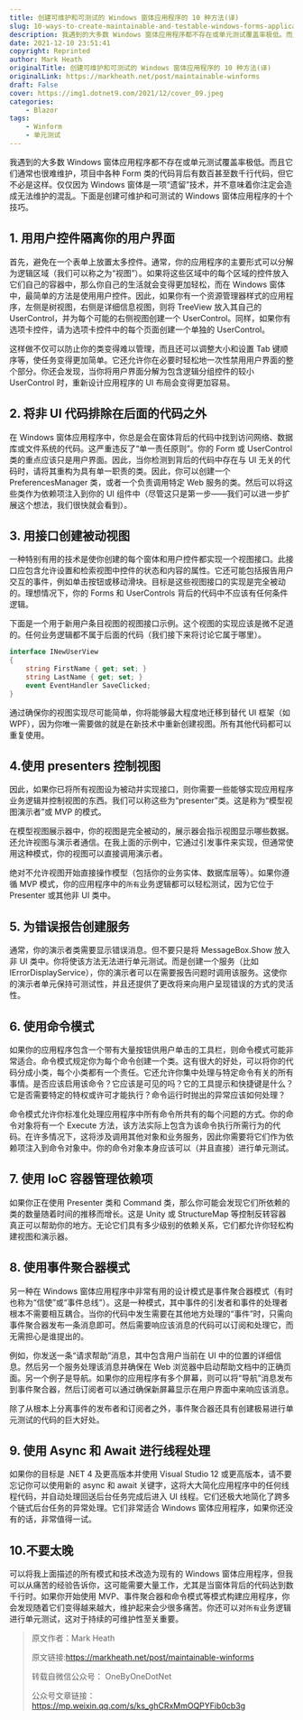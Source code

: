 ```yaml
---
title: 创建可维护和可测试的 Windows 窗体应用程序的 10 种方法(译)
slug: 10-ways-to-create-maintainable-and-testable-windows-forms-applications
description: 我遇到的大多数 Windows 窗体应用程序都不存在或单元测试覆盖率极低。而且它们通常也很难维护，项目中各种 Form 类的代码背后有数百甚至数千行代码，但它不必是这样。
date: 2021-12-10 23:51:41
copyright: Reprinted
author: Mark Heath
originalTitle: 创建可维护和可测试的 Windows 窗体应用程序的 10 种方法(译)
originalLink: https://markheath.net/post/maintainable-winforms
draft: False
cover: https://img1.dotnet9.com/2021/12/cover_09.jpeg
categories: 
    - Blazor
tags: 
    - Winform
    - 单元测试
---
```


我遇到的大多数 Windows 窗体应用程序都不存在或单元测试覆盖率极低。而且它们通常也很难维护，项目中各种 Form 类的代码背后有数百甚至数千行代码，但它不必是这样。仅仅因为 Windows 窗体是一项“遗留”技术，并不意味着你注定会造成无法维护的混乱。下面是创建可维护和可测试的 Windows 窗体应用程序的十个技巧。

## 1. 用用户控件隔离你的用户界面

首先，避免在一个表单上放置太多控件。通常，你的应用程序的主要形式可以分解为逻辑区域（我们可以称之为“视图”）。如果将这些区域中的每个区域的控件放入它们自己的容器中，那么你自己的生活就会变得更加轻松，而在 Windows 窗体中，最简单的方法是使用用户控件。因此，如果你有一个资源管理器样式的应用程序，左侧是树视图，右侧是详细信息视图，则将 TreeView 放入其自己的 UserControl，并为每个可能的右侧视图创建一个 UserControl。同样，如果你有选项卡控件，请为选项卡控件中的每个页面创建一个单独的 UserControl。

这样做不仅可以防止你的类变得难以管理，而且还可以调整大小和设置 Tab 键顺序等，使任务变得更加简单。它还允许你在必要时轻松地一次性禁用用户界面的整个部分。你还会发现，当你将用户界面分解为包含逻辑分组控件的较小 UserControl 时，重新设计应用程序的 UI 布局会变得更加容易。

## 2. 将非 UI 代码排除在后面的代码之外

在 Windows 窗体应用程序中，你总是会在窗体背后的代码中找到访问网络、数据库或文件系统的代码。这严重违反了“单一责任原则”。你的 Form 或 UserControl 类的重点应该只是用户界面。因此，当你检测到背后的代码中存在与 UI 无关的代码时，请将其重构为具有单一职责的类。因此，你可以创建一个 PreferencesManager 类，或者一个负责调用特定 Web 服务的类。然后可以将这些类作为依赖项注入到你的 UI 组件中（尽管这只是第一步——我们可以进一步扩展这个想法，我们很快就会看到）。

## 3. 用接口创建被动视图

一种特别有用的技术是使你创建的每个窗体和用户控件都实现一个视图接口。此接口应包含允许设置和检索视图中控件的状态和内容的属性。它还可能包括报告用户交互的事件，例如单击按钮或移动滑块。目标是这些视图接口的实现是完全被动的。理想情况下，你的 Forms 和 UserControls 背后的代码中不应该有任何条件逻辑。

下面是一个用于新用户条目视图的视图接口示例。这个视图的实现应该是微不足道的。任何业务逻辑都不属于后面的代码（我们接下来将讨论它属于哪里）。

```C#
interface INewUserView
{
    string FirstName { get; set; }
    string LastName { get; set; }
    event EventHandler SaveClicked;
}
```

通过确保你的视图实现尽可能简单，你将能够最大程度地迁移到替代 UI 框架（如 WPF），因为你唯一需要做的就是在新技术中重新创建视图。所有其他代码都可以重复使用。

## 4.使用 presenters 控制视图

因此，如果你已将所有视图设为被动并实现接口，则你需要一些能够实现应用程序业务逻辑并控制视图的东西。我们可以称这些为“presenter”类。这是称为“模型视图演示者”或 MVP 的模式。

在模型视图展示器中，你的视图是完全被动的，展示器会指示视图显示哪些数据。还允许视图与演示者通信。在我上面的示例中，它通过引发事件来实现，但通常使用这种模式，你的视图可以直接调用演示者。

绝对不允许视图开始直接操作模型（包括你的业务实体、数据库层等）。如果你遵循 MVP 模式，你的应用程序中的`所有`业务逻辑都可以轻松测试，因为它位于 Presenter 或其他非 UI 类中。

## 5. 为错误报告创建服务

通常，你的演示者类需要显示错误消息。但不要只是将 MessageBox.Show 放入非 UI 类中。你将使该方法无法进行单元测试。而是创建一个服务（比如 IErrorDisplayService），你的演示者可以在需要报告问题时调用该服务。这使你的演示者单元保持可测试性，并且还提供了更改将来向用户呈现错误的方式的灵活性。

## 6. 使用命令模式

如果你的应用程序包含一个带有大量按钮供用户单击的工具栏，则命令模式可能非常适合。命令模式规定你为每个命令创建一个类。这有很大的好处，可以将你的代码分成小类，每个小类都有一个责任。它还允许你集中处理与特定命令有关的所有事情。是否应该启用该命令？它应该是可见的吗？它的工具提示和快捷键是什么？它是否需要特定的特权或许可才能执行？命令运行时抛出的异常应该如何处理？

命令模式允许你标准化处理应用程序中所有命令所共有的每个问题的方式。你的命令对象将有一个 Execute 方法，该方法实际上包含为该命令执行所需行为的代码。在许多情况下，这将涉及调用其他对象和业务服务，因此你需要将它们作为依赖项注入到命令对象中。你的命令对象本身应该可以（并且直接）进行单元测试。

## 7. 使用 IoC 容器管理依赖项

如果你正在使用 Presenter 类和 Command 类，那么你可能会发现它们所依赖的类的数量随着时间的推移而增长。这是 Unity 或 StructureMap 等控制反转容器真正可以帮助你的地方。无论它们具有多少级别的依赖关系，它们都允许你轻松构建视图和演示器。

## 8. 使用事件聚合器模式

另一种在 Windows 窗体应用程序中非常有用的设计模式是事件聚合器模式（有时也称为“信使”或“事件总线”）。这是一种模式，其中事件的引发者和事件的处理者根本不需要相互耦合。当你的代码中发生需要在其他地方处理的“事件”时，只需向事件聚合器发布一条消息即可。然后需要响应该消息的代码可以订阅和处理它，而无需担心是谁提出的。

例如，你发送一条“请求帮助”消息，其中包含用户当前在 UI 中的位置的详细信息。然后另一个服务处理该消息并确保在 Web 浏览器中启动帮助文档中的正确页面。另一个例子是导航。如果你的应用程序有多个屏幕，则可以将“导航”消息发布到事件聚合器，然后订阅者可以通过确保新屏幕显示在用户界面中来响应该消息。

除了从根本上分离事件的发布者和订阅者之外，事件聚合器还具有创建极易进行单元测试的代码的巨大好处。

## 9. 使用 Async 和 Await 进行线程处理

如果你的目标是 .NET 4 及更高版本并使用 Visual Studio 12 或更高版本，请不要忘记你可以使用新的 async 和 await 关键字，这将大大简化应用程序中的任何线程代码，并自动处理回送后台任务完成后进入 UI 线程。它们还极大地简化了跨多个链式后台任务的异常处理。它们非常适合 Windows 窗体应用程序，如果你还没有的话，非常值得一试。

## 10.不要太晚

可以将我上面描述的所有模式和技术改造为现有的 Windows 窗体应用程序，但我可以从痛苦的经验告诉你，这可能需要大量工作，尤其是当窗体背后的代码达到数千行时。如果你开始使用 MVP、事件聚合器和命令模式等模式构建应用程序，你会发现随着它们变得越来越大，维护起来会少很多痛苦。你还可以对`所有`业务逻辑进行单元测试，这对于持续的可维护性至关重要。

> 原文作者：Mark Heath
>
> 原文链接:https://markheath.net/post/maintainable-winforms
>
> 转载自微信公众号： OneByOneDotNet
>
> 公众号文章链接：https://mp.weixin.qq.com/s/ks_ghCRxMmOQPYFib0cb3g
